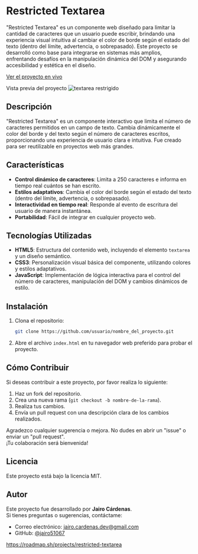 # Restricted Textarea
"Restricted Textarea" es un componente web diseñado para limitar la cantidad de caracteres que un usuario puede escribir, brindando una experiencia visual intuitiva al cambiar el color de borde según el estado del texto (dentro del límite, advertencia, o sobrepasado). Este proyecto se desarrolló como base para integrarse en sistemas más amplios, enfrentando desafíos en la manipulación dinámica del DOM y asegurando accesibilidad y estética en el diseño.

[Ver el proyecto en vivo](https://jairo51067.github.io/Restricted-Textarea/)

Vista previa del proyecto
![textarea restrigido](https://github.com/user-attachments/assets/e14d464c-21fb-492e-b2a4-b567d60b9143)



## Descripción
"Restricted Textarea" es un componente interactivo que limita el número de caracteres permitidos en un campo de texto. Cambia dinámicamente el color del borde y del texto según el número de caracteres escritos, proporcionando una experiencia de usuario clara e intuitiva. Fue creado para ser reutilizable en proyectos web más grandes.

## Características
- **Control dinámico de caracteres**: Limita a 250 caracteres e informa en tiempo real cuántos se han escrito.
- **Estilos adaptativos**: Cambia el color del borde según el estado del texto (dentro del límite, advertencia, o sobrepasado).
- **Interactividad en tiempo real**: Responde al evento de escritura del usuario de manera instantánea.
- **Portabilidad**: Fácil de integrar en cualquier proyecto web.

## Tecnologías Utilizadas
- **HTML5**: Estructura del contenido web, incluyendo el elemento `textarea` y un diseño semántico.
- **CSS3**: Personalización visual básica del componente, utilizando colores y estilos adaptativos.
- **JavaScript**: Implementación de lógica interactiva para el control del número de caracteres, manipulación del DOM y cambios dinámicos de estilo.

## Instalación
1. Clona el repositorio:
    ```bash
    git clone https://github.com/usuario/nombre_del_proyecto.git
    ```
2. Abre el archivo `index.html` en tu navegador web preferido para probar el proyecto.

## Cómo Contribuir
Si deseas contribuir a este proyecto, por favor realiza lo siguiente:
1. Haz un fork del repositorio.
2. Crea una nueva rama (`git checkout -b nombre-de-la-rama`).
3. Realiza tus cambios.
4. Envía un pull request con una descripción clara de los cambios realizados.

Agradezco cualquier sugerencia o mejora. No dudes en abrir un "issue" o enviar un "pull request".  
¡Tu colaboración será bienvenida!

## Licencia
Este proyecto está bajo la licencia MIT.

## Autor
Este proyecto fue desarrollado por **Jairo Cárdenas**.  
Si tienes preguntas o sugerencias, contáctame:
- Correo electrónico: [jairo.cardenas.dev@gmail.com](mailto:jairo.cardenas.dev@gmail.com)
- GitHub: [@jairo51067](https://github.com/jairo51067)

https://roadmap.sh/projects/restricted-textarea 
